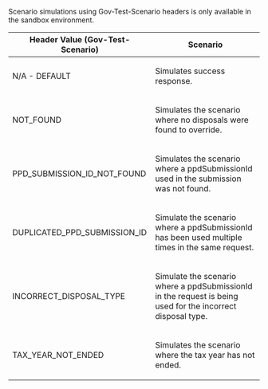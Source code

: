 <p>Scenario simulations using Gov-Test-Scenario headers is only available in the sandbox environment.</p>
<table>
    <thead>
        <tr>
            <th>Header Value (Gov-Test-Scenario)</th>
            <th>Scenario</th>
        </tr>
    </thead>
    <tbody>
        <tr>
            <td><p>N/A - DEFAULT</p></td>
            <td><p>Simulates success response.</p></td>
        </tr>
        <tr>
            <td><p>NOT_FOUND</p></td>
            <td><p>Simulates the scenario where no disposals were found to override.</p></td>
        </tr>
        <tr>
            <td><p>PPD_SUBMISSION_ID_NOT_FOUND</p></td>
            <td><p>Simulates the scenario where a ppdSubmissionId used in the submission was not found.</p></td>
        </tr>
        <tr>
            <td><p>DUPLICATED_PPD_SUBMISSION_ID</p></td>
            <td><p>Simulate the scenario where a ppdSubmissionId has been used multiple times in the same request.</p></td>
        </tr>
        <tr>
            <td><p>INCORRECT_DISPOSAL_TYPE</p></td>
            <td><p>Simulate the scenario where a ppdSubmissionId in the request is being used for the incorrect disposal type.</p></td>
        </tr>
        <tr>
            <td><p>TAX_YEAR_NOT_ENDED</p></td>
            <td><p>Simulates the scenario where the tax year has not ended.</p></td>
        </tr>
    </tbody>
</table>
